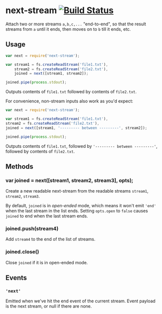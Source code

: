 next-stream [![Build Status](https://travis-ci.org/anandthakker/next-stream.svg?branch=master)](https://travis-ci.org/anandthakker/next-stream)
===========

Attach two or more streams `a,b,c,...` "end-to-end", so that the result streams from `a` until
it ends, then moves on to `b` till it ends, etc.


## Usage

```javascript
var next = require('next-stream');

var stream1 = fs.createReadStream('file1.txt'),
    stream2 = fs.createReadStream('file2.txt'),
    joined = next([stream1, stream2]);

joined.pipe(process.stdout);
```

Outputs contents of `file1.txt` followed by contents of `file2.txt`.

For convenience, non-stream inputs also work as you'd expect:

```javascript
var next = require('next-stream');

var stream1 = fs.createReadStream('file1.txt'),
stream2 = fs.createReadStream('file2.txt'),
joined = next([stream1, '--------- between ---------', stream2]);

joined.pipe(process.stdout);
```

Outputs contents of `file1.txt`, followed by `'--------- between ---------'`,
followed by contents of `file2.txt`.


## Methods

### var joined = next([stream1, stream2, stream3], opts);

Create a new readable next-stream from the readable streams `stream1`,
`stream2`, `stream3`.

By default, `joined` is in *open-ended* mode, which means it
won't emit `'end'` when the last stream in the list ends. Setting `opts.open`
to `false` causes `joined` to end when the last stream ends.

### joined.push(stream4)

Add `stream4` to the end of the list of streams.

### joined.close()

Close `joined` if it is in open-ended mode.


## Events

### `'next'`

Emitted when we've hit the end event of the current stream.  Event payload
is the next stream, or null if there are none.
